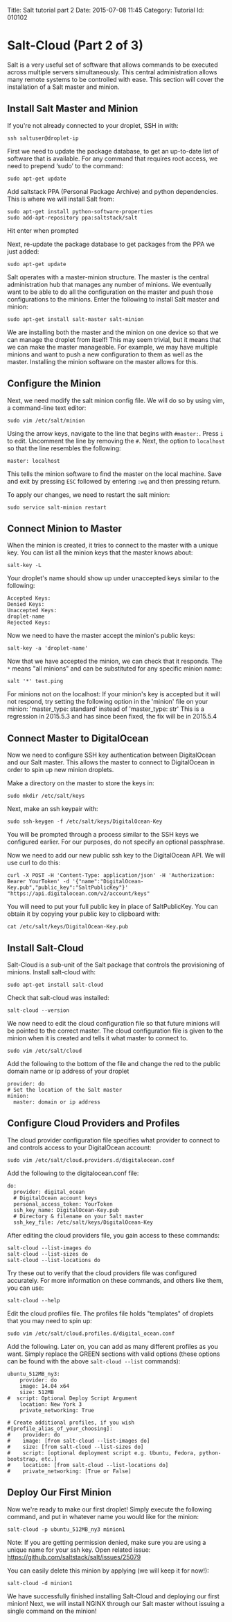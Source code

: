 Title: Salt tutorial part 2
Date: 2015-07-08 11:45
Category: Tutorial
Id: 010102

# Salt-Cloud (Part 2 of 3)

Salt is a very useful set of software that allows commands to be executed across multiple servers simultaneously. This central administration allows many remote systems to be controlled with ease. This section will cover the installation of a Salt master and minion.

## Install Salt Master and Minion

If you're not already connected to your droplet, SSH in with:

    ssh saltuser@droplet-ip     

First we need to update the package database, to get an up-to-date list of software that is available. For any command that requires root access, we need to prepend ‘sudo’ to the command:

    sudo apt-get update

Add saltstack PPA (Personal Package Archive) and python dependencies. This is where we will install Salt from:

    sudo apt-get install python-software-properties
    sudo add-apt-repository ppa:saltstack/salt

Hit enter when prompted

Next, re-update the package database to get packages from the PPA we just added:

    sudo apt-get update

Salt operates with a master-minion structure. The master is the central administration hub that manages any number of minions. We eventually want to be able to do all the configuration on the master and push those configurations to the minions. Enter the following to install Salt master and minion:

    sudo apt-get install salt-master salt-minion

We are installing both the master and the minion on one device so that we can manage the droplet from itself! This may seem trivial, but it means that we can make the master manageable. For example, we may have multiple minions and want to push a new configuration to them as well as the master. Installing the minion software on the master allows for this. 

## Configure the Minion

Next, we need modify the salt minion config file. We will do so by using vim, a command-line text editor:

    sudo vim /etc/salt/minion

Using the arrow keys, navigate to the line that begins with `#master:`. Press `i` to edit. Uncomment the line by removing the `#`. Next, the option to `localhost` so that the line resembles the following:

    master: localhost

This tells the minion software to find the master on the local machine. Save and exit by pressing `ESC` followed by entering `:wq` and then pressing return.

To apply our changes, we need to restart the salt minion:

    sudo service salt-minion restart

## Connect Minion to Master

When the minion is created, it tries to connect to the master with a unique key. You can list all the minion keys that the master knows about:

    salt-key -L

Your droplet's name should show up under unaccepted keys similar to the following:

    Accepted Keys:
    Denied Keys:
    Unaccepted Keys:
    droplet-name
    Rejected Keys:

Now we need to have the master accept the minion's public keys:

    salt-key -a 'droplet-name'

Now that we have accepted the minion, we can check that it responds. The `*` means "all minions" and can be substituted for any specific minion name:

    salt '*' test.ping
    
For minions not on the localhost:
If your minion's key is accepted but it will not respond, try setting the following option in the 'minion' file on your minion:
    'master_type: standard'
    instead of 
    'master_type: str'
This is a regression in 2015.5.3 and has since been fixed, the fix will be in 2015.5.4

## Connect Master to DigitalOcean

Now we need to configure SSH key authentication between DigitalOcean and our Salt master. This allows the master to connect to DigitalOcean in order to spin up new minion droplets.

Make a directory on the master to store the keys in:

    sudo mkdir /etc/salt/keys

Next, make an ssh keypair with:

    sudo ssh-keygen -f /etc/salt/keys/DigitalOcean-Key

You will be prompted through a process similar to the SSH keys we configured earlier. For our purposes, do not specify an optional passphrase. 

Now we need to add our new public ssh key to the DigitalOcean API. We will use curl to do this:

    curl -X POST -H 'Content-Type: application/json' -H 'Authorization: Bearer YourToken' -d '{"name":"DigitalOcean-Key.pub","public_key":"SaltPublicKey"}' "https://api.digitalocean.com/v2/account/keys"

You will need to put your full public key in place of SaltPublicKey. You can obtain it by copying your public key to clipboard with:

    cat /etc/salt/keys/DigitalOcean-Key.pub

## Install Salt-Cloud

Salt-Cloud is a sub-unit of the Salt package that controls the provisioning of minions. Install salt-cloud with:

    sudo apt-get install salt-cloud

Check that salt-cloud was installed:

    salt-cloud --version

We now need to edit the cloud configuration file so that future minions will be pointed to the correct master. The cloud configuration file is given to the minion when it is created and tells it what master to connect to.

    sudo vim /etc/salt/cloud

Add the following to the bottom of the file and change the red to the public domain name or ip address of your droplet

    provider: do
    # Set the location of the Salt master
    minion:
      master: domain or ip address

## Configure Cloud Providers and Profiles

The cloud provider configuration file specifies what provider to connect to and controls access to your DigitalOcean account:

    sudo vim /etc/salt/cloud.providers.d/digitalocean.conf

Add the following to the digitalocean.conf file:

    do:
      provider: digital_ocean
      # DigitalOcean account keys
      personal_access_token: YourToken
      ssh_key_name: DigitalOcean-Key.pub
      # Directory & filename on your Salt master
      ssh_key_file: /etc/salt/keys/DigitalOcean-Key

After editing the cloud providers file, you gain access to these commands:

    salt-cloud --list-images do
    salt-cloud --list-sizes do
    salt-cloud --list-locations do
    
Try these out to verify that the cloud providers file was configured accurately.
For more information on these commands, and others like them, you can use:

    salt-cloud --help

Edit the cloud profiles file. The profiles file holds "templates" of droplets that you may need to spin up:

    sudo vim /etc/salt/cloud.profiles.d/digital_ocean.conf

Add the following. Later on, you can add as many different profiles as you want. Simply replace the GREEN sections with valid options (these options can be found with the above `salt-cloud --list` commands):

    ubuntu_512MB_ny3:
        provider: do
        image: 14.04 x64
        size: 512MB
    #  script: Optional Deploy Script Argument
        location: New York 3
        private_networking: True
        
    # Create additional profiles, if you wish
    #[profile_alias_of_your_choosing]:
    #    provider: do
    #    image: [from salt-cloud --list-images do]
    #    size: [from salt-cloud --list-sizes do]
    #    script: [optional deployment script e.g. Ubuntu, Fedora, python-bootstrap, etc.]
    #    location: [from salt-cloud --list-locations do]
    #    private_networking: [True or False]

## Deploy Our First Minion

Now we're ready to make our first droplet! Simply execute the following command, and put in whatever name you would like for the minion:

    salt-cloud -p ubuntu_512MB_ny3 minion1

Note: If you are getting permission denied, make sure you are using a unique name for your ssh key. Open related issue: https://github.com/saltstack/salt/issues/25079

You can easily delete this minion by applying (we will keep it for now!):

    salt-cloud -d minion1

We have successfully finished installing Salt-Cloud and deploying our first minion! Next, we will install NGINX through our Salt master without issuing a single command on the minion!
